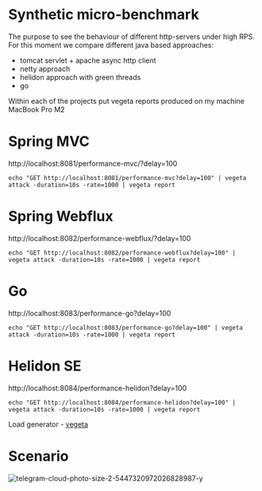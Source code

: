 # Synthetic micro-benchmark

The purpose to see the behaviour of different http-servers under high RPS.
For this moment we compare different java based approaches:
- tomcat servlet + apache async http client
- netty approach
- helidon approach with green threads
- go

Within each of the projects put vegeta reports produced on my machine MacBook Pro M2

# Spring MVC

http://localhost:8081/performance-mvc/?delay=100

```
echo "GET http://localhost:8081/performance-mvc?delay=100" | vegeta attack -duration=10s -rate=1000 | vegeta report
```

# Spring Webflux

http://localhost:8082/performance-webflux/?delay=100

```
echo "GET http://localhost:8082/performance-webflux?delay=100" | vegeta attack -duration=10s -rate=1000 | vegeta report
```

# Go

http://localhost:8083/performance-go?delay=100

```
echo "GET http://localhost:8083/performance-go?delay=100" | vegeta attack -duration=10s -rate=1000 | vegeta report
```

# Helidon SE

http://localhost:8084/performance-helidon?delay=100

```
echo "GET http://localhost:8084/performance-helidon?delay=100" | vegeta attack -duration=10s -rate=1000 | vegeta report
```

Load generator - [vegeta](https://github.com/tsenart/vegeta)

# Scenario 
![telegram-cloud-photo-size-2-5447320972026828987-y](https://github.com/RassulYunussov/performance-api-webflux-vs-mvc-vs-golang/assets/19565394/de079db5-2920-460d-959d-13158f4c615c)
